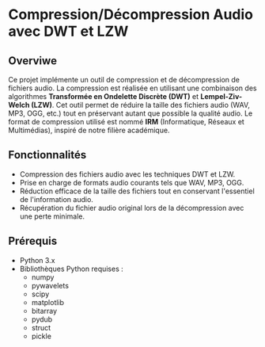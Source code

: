 # Compression/Décompression Audio avec DWT et LZW

## Overviwe
Ce projet implémente un outil de compression et de décompression de fichiers audio. La compression est réalisée en utilisant une combinaison des algorithmes **Transformée en Ondelette Discrète (DWT)** et **Lempel-Ziv-Welch (LZW)**. Cet outil permet de réduire la taille des fichiers audio (WAV, MP3, OGG, etc.) tout en préservant autant que possible la qualité audio. Le format de compression utilisé est nommé **IRM** (Informatique, Réseaux et Multimédias), inspiré de notre filière académique.

## Fonctionnalités
- Compression des fichiers audio avec les techniques DWT et LZW.
- Prise en charge de formats audio courants tels que WAV, MP3, OGG.
- Réduction efficace de la taille des fichiers tout en conservant l'essentiel de l'information audio.
- Récupération du fichier audio original lors de la décompression avec une perte minimale.

## Prérequis
- Python 3.x
- Bibliothèques Python requises :
  - numpy
  - pywavelets
  - scipy
  - matplotlib
  - bitarray
  - pydub
  - struct
  - pickle

Vous pouvez installer les dépendances en utilisant la commande suivante :
```bash
pip install numpy pywavelets scipy matplotlib bitarray pydub

